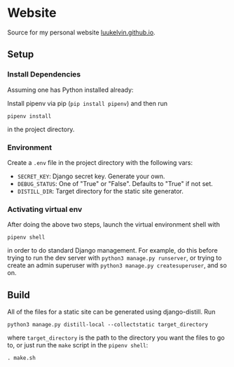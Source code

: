 # Website

Source for my personal website [luukelvin.github.io](https://luukelvin.github.io).

## Setup

### Install Dependencies
Assuming one has Python installed already:

Install pipenv via pip (`pip install pipenv`) and then run
```
pipenv install
```
in the project directory.

### Environment
Create a `.env` file in the project directory with the following vars:

- `SECRET_KEY`: Django secret key. Generate your own.
- `DEBUG_STATUS`: One of "True" or "False". Defaults to "True" if not set.
- `DISTILL_DIR`: Target directory for the static site generator.

### Activating virtual env
After doing the above two steps, launch the virtual environment shell with
```
pipenv shell
```
in order to do standard Django management. For example, do this before trying to run the dev server with `python3 manage.py runserver`, or trying to create an admin superuser with `python3 manage.py createsuperuser`, and so on.

## Build
All of the files for a static site can be generated using django-distill. Run
```
python3 manage.py distill-local --collectstatic target_directory
```
where `target_directory` is the path to the directory you want the files to go to,
or just run the `make` script in the `pipenv shell`:
```
. make.sh
```
